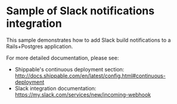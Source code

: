 Sample of Slack notifications integration
=========================================

This sample demonstrates how to add Slack build notifications to a Rails+Postgres application.

For more detailed documentation, please see:

* Shippable's continuous deployment section: http://docs.shippable.com/en/latest/config.html#continuous-deployment
* Slack integration documentation: https://my.slack.com/services/new/incoming-webhook
